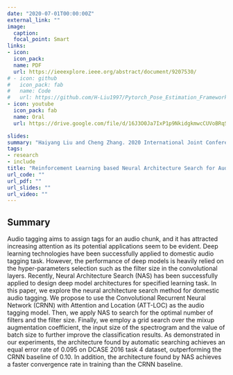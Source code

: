 ```yaml
---
date: "2020-07-01T00:00:00Z"
external_link: ""
image:
  caption:
  focal_point: Smart
links:
- icon: 
  icon_pack: 
  name: PDF
  url: https://ieeexplore.ieee.org/abstract/document/9207530/
# - icon: github
#   icon_pack: fab
#   name: Code
#   url: https://github.com/H-Liu1997/Pytorch_Pose_Estimation_Framework/
- icon: youtube
  icon_pack: fab
  name: Oral
  url: https://drive.google.com/file/d/16J3O0Ja7IxP1p9NkidgkmwcCUVoBRqSG/view/

slides:
summary: "Haiyang Liu and Cheng Zhang. 2020 International Joint Conference on Neural Networks (IJCNN)"
tags:
- research
- include
title: "Reinforcement Learning based Neural Architecture Search for Audio Tagging"
url_code: ""
url_pdf: ""
url_slides: ""
url_video: ""
---
```


## Summary
Audio tagging aims to assign tags for an audio chunk, and it has attracted increasing attention as its potential applications seem to be evident. Deep learning technologies have been successfully applied to domestic audio tagging task. However, the performance of deep models is heavily relied on the hyper-parameters selection such as the filter size in the convolutional layers. Recently, Neural Architecture Search (NAS) has been successfully applied to design deep model architectures for specified learning task. In this paper, we explore the neural architecture search method for domestic audio tagging. We propose to use the Convolutional Recurrent Neural Network (CRNN) with Attention and Location (ATT-LOC) as the audio tagging model. Then, we apply NAS to search for the optimal number of filters and the filter size. Finally, we employ a grid search over the mixup augmentation coefficient, the input size of the spectrogram and the value of batch size to further improve the classification results. As demonstrated in our experiments, the architecture found by automatic searching achieves an equal error rate of 0.095 on DCASE 2016 task 4 dataset, outperforming the CRNN baseline of 0.10. In addition, the architecture found by NAS achieves a faster convergence rate in training than the CRNN baseline.
